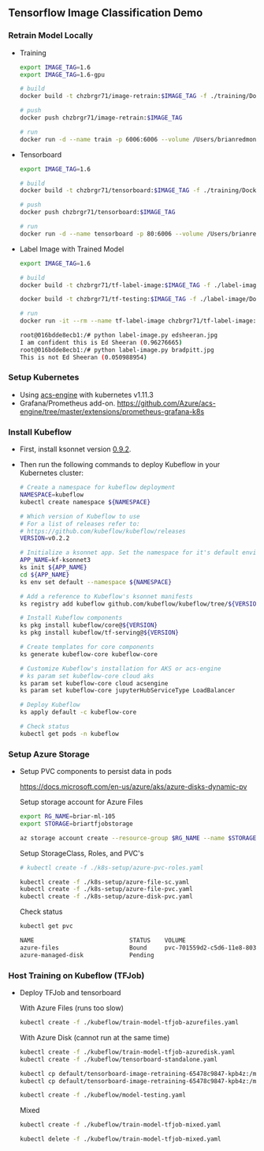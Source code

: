 ## Tensorflow Image Classification Demo


### Retrain Model Locally

* Training
    ```bash
    export IMAGE_TAG=1.6
    export IMAGE_TAG=1.6-gpu

    # build
    docker build -t chzbrgr71/image-retrain:$IMAGE_TAG -f ./training/Dockerfile ./training

    # push
    docker push chzbrgr71/image-retrain:$IMAGE_TAG

    # run
    docker run -d --name train -p 6006:6006 --volume /Users/brianredmond/gopath/src/github.com/chzbrgr71/image-classification/tf-output:/model chzbrgr71/image-retrain:$IMAGE_TAG
    ```

* Tensorboard
    ```bash
    export IMAGE_TAG=1.6

    # build
    docker build -t chzbrgr71/tensorboard:$IMAGE_TAG -f ./training/Dockerfile.tensorboard ./training

    # push
    docker push chzbrgr71/tensorboard:$IMAGE_TAG

    # run
    docker run -d --name tensorboard -p 80:6006 --volume /Users/brianredmond/gopath/src/github.com/chzbrgr71/image-classification/tf-output:/model chzbrgr71/tensorboard:$IMAGE_TAG
    ```

* Label Image with Trained Model
    ```bash
    export IMAGE_TAG=1.6

    # build
    docker build -t chzbrgr71/tf-label-image:$IMAGE_TAG -f ./label-image/Dockerfile ./label-image

    docker build -t chzbrgr71/tf-testing:$IMAGE_TAG -f ./label-image/Dockerfile.test ./label-image

    # run
    docker run -it --rm --name tf-label-image chzbrgr71/tf-label-image:$IMAGE_TAG

    root@016bdde8ecb1:/# python label-image.py edsheeran.jpg
    I am confident this is Ed Sheeran (0.96276665)
    root@016bdde8ecb1:/# python label-image.py bradpitt.jpg
    This is not Ed Sheeran (0.050988954)
    ```

### Setup Kubernetes

* Using [acs-engine](https://github.com/Azure/acs-engine) with kubernetes v1.11.3
* Grafana/Prometheus add-on. https://github.com/Azure/acs-engine/tree/master/extensions/prometheus-grafana-k8s 


### Install Kubeflow

* First, install ksonnet version [0.9.2](https://ksonnet.io/#get-started).
* Then run the following commands to deploy Kubeflow in your Kubernetes cluster:

    ```bash
    # Create a namespace for kubeflow deployment
    NAMESPACE=kubeflow
    kubectl create namespace ${NAMESPACE}

    # Which version of Kubeflow to use
    # For a list of releases refer to:
    # https://github.com/kubeflow/kubeflow/releases
    VERSION=v0.2.2

    # Initialize a ksonnet app. Set the namespace for it's default environment.
    APP_NAME=kf-ksonnet3
    ks init ${APP_NAME}
    cd ${APP_NAME}
    ks env set default --namespace ${NAMESPACE}

    # Add a reference to Kubeflow's ksonnet manifests
    ks registry add kubeflow github.com/kubeflow/kubeflow/tree/${VERSION}/kubeflow

    # Install Kubeflow components
    ks pkg install kubeflow/core@${VERSION}
    ks pkg install kubeflow/tf-serving@${VERSION}

    # Create templates for core components
    ks generate kubeflow-core kubeflow-core

    # Customize Kubeflow's installation for AKS or acs-engine
    # ks param set kubeflow-core cloud aks
    ks param set kubeflow-core cloud acsengine
    ks param set kubeflow-core jupyterHubServiceType LoadBalancer

    # Deploy Kubeflow
    ks apply default -c kubeflow-core

    # Check status
    kubectl get pods -n kubeflow
    ```


### Setup Azure Storage

* Setup PVC components to persist data in pods

    https://docs.microsoft.com/en-us/azure/aks/azure-disks-dynamic-pv 

    Setup storage account for Azure Files
    ```bash
    export RG_NAME=briar-ml-105
    export STORAGE=briartfjobstorage

    az storage account create --resource-group $RG_NAME --name $STORAGE --sku Standard_LRS
    ```

    Setup StorageClass, Roles, and PVC's
    ```bash
    # kubectl create -f ./k8s-setup/azure-pvc-roles.yaml

    kubectl create -f ./k8s-setup/azure-file-sc.yaml
    kubectl create -f ./k8s-setup/azure-file-pvc.yaml
    kubectl create -f ./k8s-setup/azure-disk-pvc.yaml
    ```

    Check status
    ```bash
    kubectl get pvc

    NAME                           STATUS    VOLUME                                     CAPACITY   ACCESS MODES   STORAGECLASS          AGE
    azure-files                    Bound     pvc-701559d2-c5d6-11e8-8031-000d3a1fd235   5Gi        RWX            kubeflow-azurefiles   6s
    azure-managed-disk             Pending                                                                        managed-standard      5s
    ```


### Host Training on Kubeflow (TFJob)

* Deploy TFJob and tensorboard

    With Azure Files (runs too slow)
    ```bash
    kubectl create -f ./kubeflow/train-model-tfjob-azurefiles.yaml
    ```

    With Azure Disk (cannot run at the same time)
    ```bash
    kubectl create -f ./kubeflow/train-model-tfjob-azuredisk.yaml
    kubectl create -f ./kubeflow/tensorboard-standalone.yaml

    kubectl cp default/tensorboard-image-retraining-65478c9847-kpb4z:/model/retrained_graph.pb /Users/brianredmond/Downloads/retrained_graph.pb
    kubectl cp default/tensorboard-image-retraining-65478c9847-kpb4z:/model/retrained_labels.txt /Users/brianredmond/Downloads/retrained_labels.txt

    kubectl create -f ./kubeflow/model-testing.yaml
    ```

    Mixed
    ```bash
    kubectl create -f ./kubeflow/train-model-tfjob-mixed.yaml

    kubectl delete -f ./kubeflow/train-model-tfjob-mixed.yaml
    ```